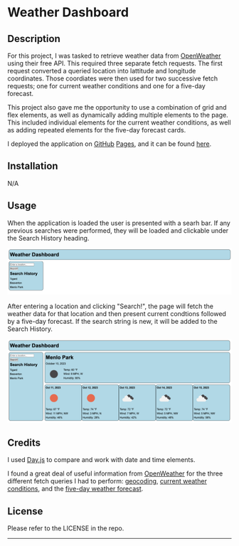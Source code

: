 # Weather Dashboard

## Description 

For this project, I was tasked to retrieve weather data from [OpenWeather](https://openweathermap.org/) using their free API. This required three separate fetch requests. The first request converted a queried location into lattitude and longitude coordinates. Those coordiates were then used for two successive fetch requests; one for current weather conditions and one for a five-day forecast.

This project also gave me the opportunity to use a combination of grid and flex elements, as well as dynamically adding multiple elements to the page. This included individual elements for the current weather conditions, as well as adding repeated elements for the five-day forecast cards.

I deployed the application on [GitHub](https://github.com/) [Pages](https://pages.github.com/), and it can be found [here](https://d-a-v-i-d-w-r-i-g-h-t.github.io/weather-dashboard/).


## Installation

N/A


## Usage 

When the application is loaded the user is presented with a searh bar. If any previous searches were performed, they will be loaded and clickable under the Search History heading.

![Screenshot on page load](assets/images/weather-dashboard-empty.png)

After entering a location and clicking "Search!", the page will fetch the weather data for that location and then present current condtions followed by a five-day forecast. If the search string is new, it will be added to the Search History.

![Screenshot showing results and search history](assets/images/weather-dashboard-results.png)



## Credits

I used [Day.js](https://day.js.org/en/) to compare and work with date and time elements.

I found a great deal of useful information from [OpenWeather](https://openweathermap.org/) for the three different fetch queries I had to perform: [geocoding](https://openweathermap.org/api/geocoding-api), [current weather conditions](https://openweathermap.org/weather-conditions), and the [five-day weather forecast](https://openweathermap.org/forecast5).


## License

Please refer to the LICENSE in the repo.

---